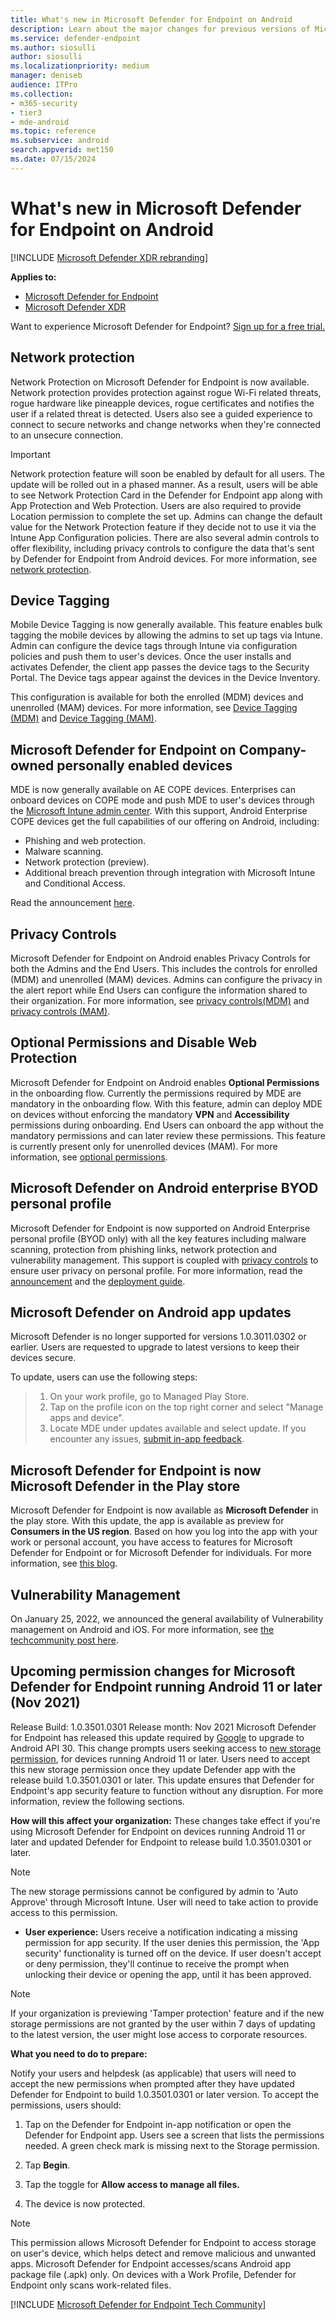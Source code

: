 ```yaml
---
title: What's new in Microsoft Defender for Endpoint on Android
description: Learn about the major changes for previous versions of Microsoft Defender for Endpoint on Android.
ms.service: defender-endpoint
ms.author: siosulli
author: siosulli
ms.localizationpriority: medium
manager: deniseb
audience: ITPro
ms.collection:
- m365-security
- tier3
- mde-android
ms.topic: reference
ms.subservice: android
search.appverid: met150
ms.date: 07/15/2024
---
```


# What's new in Microsoft Defender for Endpoint on Android

[!INCLUDE [Microsoft Defender XDR rebranding](../includes/microsoft-defender.md)]

**Applies to:**
- [Microsoft Defender for Endpoint](microsoft-defender-endpoint.md)
- [Microsoft Defender XDR](/defender-xdr)

Want to experience Microsoft Defender for Endpoint? [Sign up for a free trial.](https://signup.microsoft.com/create-account/signup?products=7f379fee-c4f9-4278-b0a1-e4c8c2fcdf7e&ru=https://aka.ms/MDEp2OpenTrial?ocid=docs-wdatp-exposedapis-abovefoldlink)

## Network protection

Network Protection on Microsoft Defender for Endpoint is now available. Network protection provides protection against rogue Wi-Fi related threats, rogue hardware like pineapple devices, rogue certificates and notifies the user if a related threat is detected. Users also see a guided experience to connect to secure networks and change networks when they're connected to an unsecure connection.

> [!IMPORTANT]
> Network protection feature will soon be enabled by default for all users. The update will be rolled out in a phased manner. As a result, users will be able to see Network Protection Card in the Defender for Endpoint app along with App Protection and Web Protection. Users are also required to provide Location permission to complete the set up. Admins can change the default value for the Network Protection feature if they decide not to use it via the Intune App Configuration policies. There are also several admin controls to offer flexibility, including privacy controls to configure the data that's sent by Defender for Endpoint from Android devices. For more information, see [network protection](android-configure.md).

## Device Tagging

Mobile Device Tagging is now generally available. This feature enables bulk tagging the mobile devices by allowing the admins to set up tags via Intune. Admin can configure the device tags through Intune via configuration policies and push them to user's devices. Once the user installs and activates Defender, the client app passes the device tags to the Security Portal. The Device tags appear against the devices in the Device Inventory.

This configuration is available for both the enrolled (MDM) devices and unenrolled (MAM) devices. For more information, see [Device Tagging (MDM)](android-configure.md#device-tagging) and [Device Tagging (MAM)](android-configure-mam.md#device-tagging).

## Microsoft Defender for Endpoint on Company-owned personally enabled devices

MDE is now generally available on AE COPE devices. Enterprises can onboard devices on COPE mode and push MDE to user's devices through the [Microsoft Intune admin center](https://go.microsoft.com/fwlink/?linkid=2109431). With this support, Android Enterprise COPE devices get the full capabilities of our offering on Android, including:

- Phishing and web protection.
- Malware scanning.
- Network protection (preview).
- Additional breach prevention through integration with Microsoft Intune and Conditional Access.

Read the announcement [here](https://techcommunity.microsoft.com/t5/microsoft-defender-for-endpoint/microsoft-defender-for-endpoint-is-now-available-on-android/ba-p/3626100).

## Privacy Controls

Microsoft Defender for Endpoint on Android enables Privacy Controls for both the Admins and the End Users. This includes the controls for enrolled (MDM) and unenrolled (MAM) devices. Admins can configure the privacy in the alert report while End Users can configure the information shared to their organization. For more information, see [privacy controls(MDM)](android-configure.md#privacy-controls) and [privacy controls (MAM)](android-configure-mam.md#configure-privacy-controls).

## Optional Permissions and Disable Web Protection

Microsoft Defender for Endpoint on Android enables **Optional Permissions** in the onboarding flow. Currently the permissions required by MDE are mandatory in the onboarding flow. With this feature, admin can deploy MDE on devices without enforcing the mandatory **VPN** and **Accessibility** permissions during onboarding. End Users can onboard the app without the mandatory permissions and can later review these permissions. This feature is currently present only for unenrolled devices (MAM). For more information, see [optional permissions](android-configure-mam.md#optional-permissions).

## Microsoft Defender on Android enterprise BYOD personal profile

Microsoft Defender for Endpoint is now supported on Android Enterprise personal profile (BYOD only) with all the key features including malware scanning, protection from phishing links, network protection and vulnerability management. This support is coupled with [privacy controls](android-configure.md#privacy-controls) to ensure user privacy on personal profile. For more information, read the [announcement](https://techcommunity.microsoft.com/t5/microsoft-defender-for-endpoint/announcing-the-public-preview-of-defender-for-endpoint-personal/ba-p/3370979) and the [deployment guide](android-intune.md#set-up-microsoft-defender-in-personal-profile-on-android-enterprise-in-byod-mode).


## Microsoft Defender on Android app updates

Microsoft Defender is no longer supported for versions 1.0.3011.0302 or earlier. Users are requested to upgrade to latest versions to keep their devices secure.

To update, users can use the following steps:

> 1. On your work profile, go to Managed Play Store.
> 2. Tap on the profile icon on the top right corner and select "Manage apps and device".
> 3. Locate MDE under updates available and select update.
> If you encounter any issues, [submit in-app feedback](android-support-signin.md#send-in-app-feedback).

## Microsoft Defender for Endpoint is now Microsoft Defender in the Play store

Microsoft Defender for Endpoint is now available as **Microsoft Defender** in the play store. With this update, the app is available as preview for **Consumers in the US region**. Based on how you log into the app with your work or personal account, you have access to features for Microsoft Defender for Endpoint or for Microsoft Defender for individuals. For more information, see [this blog](https://www.microsoft.com/microsoft-365/microsoft-defender-for-individuals).

## Vulnerability Management

On January 25, 2022, we announced the general availability of Vulnerability management on Android and iOS. For more information, see [the techcommunity post here](https://techcommunity.microsoft.com/t5/microsoft-defender-for-endpoint/announcing-general-availability-of-vulnerability-management/ba-p/3071663).

## Upcoming permission changes for Microsoft Defender for Endpoint running Android 11 or later (Nov 2021)

Release Build: 1.0.3501.0301
Release month: Nov 2021
Microsoft Defender for Endpoint has released this update required by [Google](https://developer.android.com/distribute/play-policies#APILevel30) to upgrade to Android API 30. This change prompts users seeking access to [new storage permission](https://developer.android.com/training/data-storage/manage-all-files#all-files-access-google-play), for devices running Android 11 or later. Users need to accept this new storage permission once they update Defender app with the release build 1.0.3501.0301 or later. This update ensures that Defender for Endpoint's app security feature to function without any disruption. For more information, review the following sections.

**How will this affect your organization:** These changes take effect if you're using Microsoft Defender for Endpoint on devices running Android 11 or later and updated Defender for Endpoint to release build 1.0.3501.0301 or later.

> [!NOTE]
> The new storage permissions cannot be configured by admin to 'Auto Approve' through Microsoft Intune. User will need to take action to provide access to this permission.

- **User experience:** Users receive a notification indicating a missing permission for app security. If the user denies this permission, the 'App security' functionality is turned off on the device. If user doesn't accept or deny permission, they'll continue to receive the prompt when unlocking their device or opening the app, until it has been approved.

> [!NOTE]
> If your organization is previewing 'Tamper protection' feature and if the new storage permissions are not granted by the user within 7 days of updating to the latest version, the user might lose access to corporate resources.

**What you need to do to prepare:**

Notify your users and helpdesk (as applicable) that users will need to accept the new permissions when prompted after they have updated Defender for Endpoint to build 1.0.3501.0301 or later version. To accept the permissions, users should:

1. Tap on the Defender for Endpoint in-app notification or open the Defender for Endpoint app. Users see a screen that lists the permissions needed. A green check mark is missing next to the Storage permission.

2. Tap **Begin**.

3. Tap the toggle for **Allow access to manage all files.**

4. The device is now protected.

  > [!NOTE]
  > This permission allows Microsoft Defender for Endpoint to access storage on user's device, which helps detect and remove malicious and unwanted apps. Microsoft Defender for Endpoint accesses/scans Android app package file (.apk) only. On devices with a Work Profile, Defender for Endpoint only scans work-related files.

[!INCLUDE [Microsoft Defender for Endpoint Tech Community](../includes/defender-mde-techcommunity.md)]
